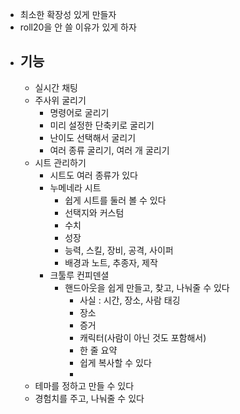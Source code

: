 - 최소한 확장성 있게 만들자
- roll20을 안 쓸 이유가 있게 하자
- ## 기능
	- 실시간 채팅
	- 주사위 굴리기
		- 명령어로 굴리기
		- 미리 설정한 단축키로 굴리기
		- 난이도 선택해서 굴리기
		- 여러 종류 굴리기, 여러 개 굴리기
	- 시트 관리하기
		- 시트도 여러 종류가 있다
		- 누메네라 시트
			- 쉽게 시트를 둘러 볼 수 있다
			- 선택지와 커스텀
			- 수치
			- 성장
			- 능력, 스킬, 장비, 공격, 사이퍼
			- 배경과 노트, 추종자, 제작
		- 크툴루 컨피덴셜
			- 핸드아웃을 쉽게 만들고, 찾고, 나눠줄 수 있다
				- 사실 : 시간, 장소, 사람 태깅
				- 장소
				- 증거
				- 캐릭터(사람이 아닌 것도 포함해서)
				- 한 줄 요약
				- 쉽게 복사할 수 있다
				-
	- 테마를 정하고 만들 수 있다
	- 경험치를 주고, 나눠줄 수 있다
